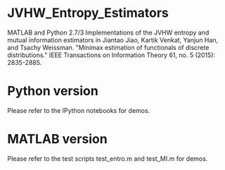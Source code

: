 # JVHW_Entropy_Estimators
MATLAB and Python 2.7/3 Implementations of the JVHW entropy and mutual information estimators in Jiantao Jiao, Kartik Venkat, Yanjun Han, and Tsachy Weissman. "Minimax estimation of functionals of discrete distributions." IEEE Transactions on Information Theory 61, no. 5 (2015): 2835-2885.

# Python version

Please refer to the IPython notebooks for demos. 

# MATLAB version

Please refer to the test scripts test_entro.m and test_MI.m for demos. 
